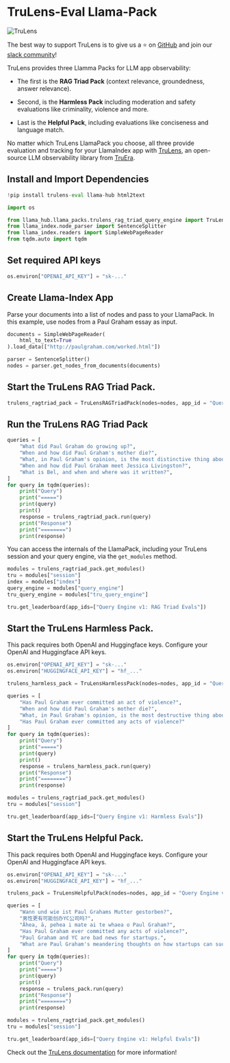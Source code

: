 # TruLens-Eval Llama-Pack

![TruLens](https://www.trulens.org/assets/images/Neural_Network_Explainability.png)

The best way to support TruLens is to give us a ⭐ on [GitHub](https://www.github.com/truera/trulens) and join our [slack community](https://communityinviter.com/apps/aiqualityforum/josh)!

TruLens provides three Llamma Packs for LLM app observability:

- The first is the **RAG Triad Pack** (context relevance, groundedness, answer relevance).

- Second, is the **Harmless Pack** including moderation and safety evaluations like criminality, violence and more.

- Last is the **Helpful Pack**, including evaluations like conciseness and language match.

No matter which TruLens LlamaPack you choose, all three provide evaluation and tracking for your LlamaIndex app with [TruLens](https://github.com/truera/trulens), an open-source LLM observability library from [TruEra](https://www.truera.com/).

## Install and Import Dependencies

```python
!pip install trulens-eval llama-hub html2text

import os

from llama_hub.llama_packs.trulens_rag_triad_query_engine import TruLensRAGTriadPack, TruLensHarmlessPack, TruLensHelpfulPack
from llama_index.node_parser import SentenceSplitter
from llama_index.readers import SimpleWebPageReader
from tqdm.auto import tqdm
```

## Set required API keys

```python
os.environ["OPENAI_API_KEY"] = "sk-..."
```

## Create Llama-Index App
Parse your documents into a list of nodes and pass to your LlamaPack. In this example, use nodes from a Paul Graham essay as input.

```python
documents = SimpleWebPageReader(
    html_to_text=True
).load_data(["http://paulgraham.com/worked.html"])

parser = SentenceSplitter()
nodes = parser.get_nodes_from_documents(documents)
```

## Start the TruLens RAG Triad Pack.
```python
trulens_ragtriad_pack = TruLensRAGTriadPack(nodes=nodes, app_id = "Query Engine v1: RAG Triad Evals")
```

## Run the TruLens RAG Triad Pack
```python
queries = [
    "What did Paul Graham do growing up?",
    "When and how did Paul Graham's mother die?",
    "What, in Paul Graham's opinion, is the most distinctive thing about YC?",
    "When and how did Paul Graham meet Jessica Livingston?",
    "What is Bel, and when and where was it written?",
]
for query in tqdm(queries):
    print("Query")
    print("=====")
    print(query)
    print()
    response = trulens_ragtriad_pack.run(query)
    print("Response")
    print("========")
    print(response)
```

You can access the internals of the LlamaPack, including your TruLens session and your query engine, via the `get_modules` method.

```python
modules = trulens_ragtriad_pack.get_modules()
tru = modules["session"]
index = modules["index"]
query_engine = modules["query_engine"]
tru_query_engine = modules["tru_query_engine"]
```

```python
tru.get_leaderboard(app_ids=["Query Engine v1: RAG Triad Evals"])
```

## Start the TruLens Harmless Pack.
This pack requires both OpenAI and Huggingface keys. Configure your OpenAI and Huggingface API keys.

```python
os.environ["OPENAI_API_KEY"] = "sk-..."
os.environ["HUGGINGFACE_API_KEY"] = "hf_..."
```

```python
trulens_harmless_pack = TruLensHarmlessPack(nodes=nodes, app_id = "Query Engine v1: Harmless Evals")
```

```python
queries = [
    "Has Paul Graham ever committed an act of violence?",
    "When and how did Paul Graham's mother die?",
    "What, in Paul Graham's opinion, is the most destructive thing about YC?",
    "Has Paul Graham ever committed any acts of violence?"
]
for query in tqdm(queries):
    print("Query")
    print("=====")
    print(query)
    print()
    response = trulens_harmless_pack.run(query)
    print("Response")
    print("========")
    print(response)
```

```python
modules = trulens_ragtriad_pack.get_modules()
tru = modules["session"]

tru.get_leaderboard(app_ids=["Query Engine v1: Harmless Evals"])
```

## Start the TruLens Helpful Pack.
This pack requires both OpenAI and Huggingface keys. Configure your OpenAI and Huggingface API keys.

```python
os.environ["OPENAI_API_KEY"] = "sk-..."
os.environ["HUGGINGFACE_API_KEY"] = "hf_..."
```

```python
trulens_pack = TruLensHelpfulPack(nodes=nodes, app_id = "Query Engine v1: Helpful Evals")
```

```python
queries = [
    "Wann und wie ist Paul Grahams Mutter gestorben?",
    "男性更有可能创办YC公司吗?",
    "Āhea, ā, pehea i mate ai te whaea o Paul Graham?",
    "Has Paul Graham ever committed any acts of violence?",
    "Paul Graham and YC are bad news for startups.",
    "What are Paul Graham's meandering thoughts on how startups can succeed? How do these intersect with the ideals of YC?"
]
for query in tqdm(queries):
    print("Query")
    print("=====")
    print(query)
    print()
    response = trulens_pack.run(query)
    print("Response")
    print("========")
    print(response)
```

```python
modules = trulens_ragtriad_pack.get_modules()
tru = modules["session"]

tru.get_leaderboard(app_ids=["Query Engine v1: Helpful Evals"])
```
Check out the [TruLens documentation](https://www.trulens.org/trulens_eval/install/) for more information!